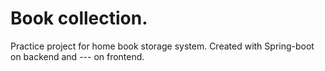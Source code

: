 # Book collection.

Practice project for home book storage system.
Created with Spring-boot on backend and --- on frontend.
